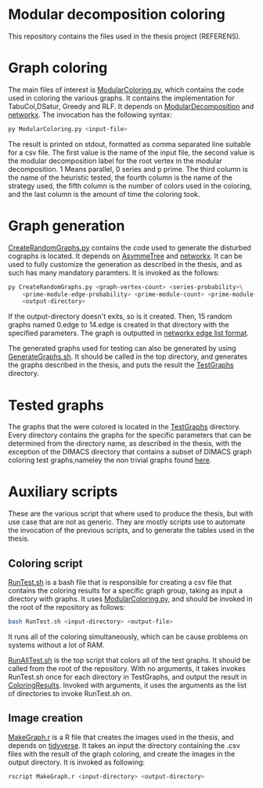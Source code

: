 # Modular decomposition coloring

This repository contains the files used in the thesis project (REFERENS). 

# Graph coloring

The main files of interest is [ModularColoring.py](/ModularColoring.py), which contains the code used in coloring the various graphs. It contains the implementation for TabuCol,DSatur, Greedy and RLF. It depends on [ModularDecomposition](https://github.com/AnnaLindeberg/ModularDecomposition) and [networkx](https://networkx.org/). The invocation has the following syntax: 

```bash
py ModularColoring.py <input-file> 
```


The result is printed on stdout, formatted as comma separated line suitable for a csv file. The first value is the name of the input file, the second value is the modular decomposition label for the root vertex in the modular decomposition. 1 Means parallel, 0 series and p prime. The third column is the name of the heuristic tested, the fourth column is the name of the strategy used, the fifth column is the number of colors used in the coloring, and the last column is the amount of time the coloring took. 

# Graph generation

[CreateRandomGraphs.py](/CreateRandomGraphs.py) contains the code used to generate the disturbed cographs is located. It depends on [AsymmeTree](https://github.com/david-schaller/AsymmeTree) and [networkx](https://networkx.org/). It can be used to fully customize the generation as described in the thesis, and as such has many mandatory paramters. It is invoked as the follows: 

```bash
py CreateRandomGraphs.py <graph-vertex-count> <series-probability>\ 
    <prime-module-edge-probability> <prime-module-count> <prime-module-size>\
    <output-directory>
```


If the output-directory doesn't exits, so is it created. Then, 15 random graphs named 0.edge to 14.edge is created in that directory with the specified parameters. The graph is outputted in [networkx edge list format](https://networkx.org/documentation/stable/reference/readwrite/edgelist.html). 

The generated graphs used for testing can also be generated by using [GenerateGraphs.sh](/GenerateGraphs.sh). It should be called in the top directory, and generates the graphs described in the thesis, and puts the result the [TestGraphs](/TestGraphs) directory. 

# Tested graphs

The graphs that the were colored is located in the [TestGraphs](/TestGraphs) directory. Every directory contains the graphs for the specific parameters that can be determined from the directory name, as described in the thesis, with the exception of the DIMACS directory that contains a subset of DIMACS graph coloring test graphs,nameley the non trivial graphs found [here](https://cedric.cnam.fr/~porumbed/graphs/). 

# Auxiliary scripts

These are the various script that where used to produce the thesis, but with use case that are not as generic. They are mostly scripts use to automate the invocation of the previous scripts, and to generate the tables used in the thesis. 

## Coloring script

[RunTest.sh](/RunTest.sh) is a bash file that is responsible for creating a csv file that contains the coloring results for a specific graph group, taking as input a directory with graphs. It uses [ModularColoring.py](/ModularColoring.py), and should be invoked in the root of the repository as follows: 

```bash
bash RunTest.sh <input-directory> <output-file>
```


It runs all of the coloring simultaneously, which can be cause problems on systems without a lot of RAM. 

[RunAllTest.sh](/RunAllTest.sh) is the top script that colors all of the test graphs. It should be called from the root of the repository. With no arguments, it takes invokes RunTest.sh once for each directory in TestGraphs, and output the result in [ColoringResults](/ColoringResults). Invoked with arguments, it uses the arguments as the list of directories to invoke RunTest.sh on. 

## Image creation

[MakeGraph.r](/MakeGraph.r) is a R file that creates the images used in the thesis, and depends on [tidyverse](https://www.tidyverse.org/). It takes an input the directory containing the .csv files with the result of the graph coloring, and create the images in the output directory. It is invoked as following: 

```bash
rscript MakeGraph.r <input-directory> <output-directory>
```


